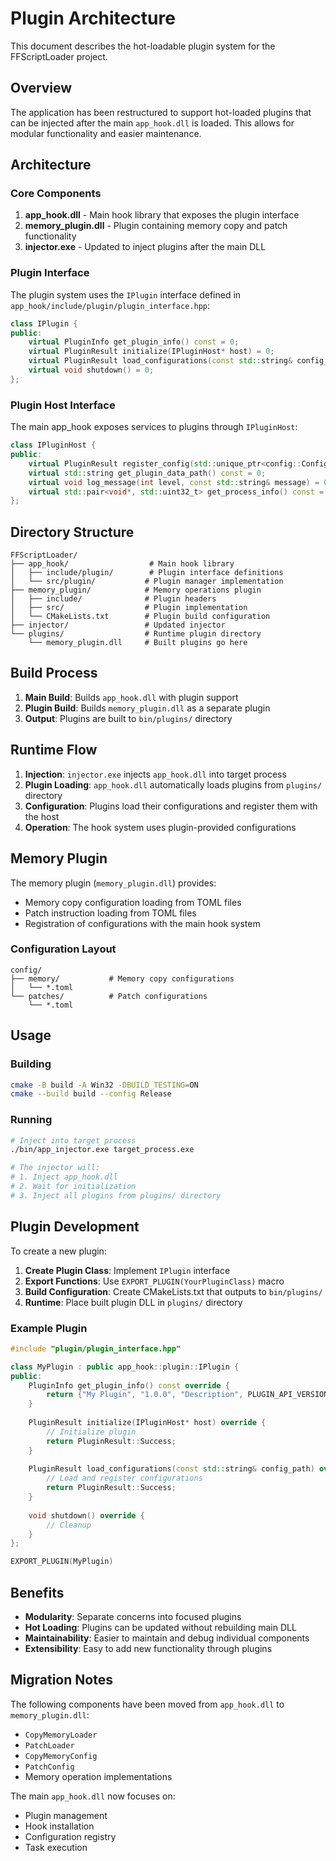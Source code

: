 # Plugin Architecture

This document describes the hot-loadable plugin system for the FFScriptLoader project.

## Overview

The application has been restructured to support hot-loaded plugins that can be injected after the main `app_hook.dll` is loaded. This allows for modular functionality and easier maintenance.

## Architecture

### Core Components

1. **app_hook.dll** - Main hook library that exposes the plugin interface
2. **memory_plugin.dll** - Plugin containing memory copy and patch functionality
3. **injector.exe** - Updated to inject plugins after the main DLL

### Plugin Interface

The plugin system uses the `IPlugin` interface defined in `app_hook/include/plugin/plugin_interface.hpp`:

```cpp
class IPlugin {
public:
    virtual PluginInfo get_plugin_info() const = 0;
    virtual PluginResult initialize(IPluginHost* host) = 0;
    virtual PluginResult load_configurations(const std::string& config_path) = 0;
    virtual void shutdown() = 0;
};
```

### Plugin Host Interface

The main app_hook exposes services to plugins through `IPluginHost`:

```cpp
class IPluginHost {
public:
    virtual PluginResult register_config(std::unique_ptr<config::ConfigBase> config) = 0;
    virtual std::string get_plugin_data_path() const = 0;
    virtual void log_message(int level, const std::string& message) = 0;
    virtual std::pair<void*, std::uint32_t> get_process_info() const = 0;
};
```

## Directory Structure

```
FFScriptLoader/
├── app_hook/                  # Main hook library
│   ├── include/plugin/        # Plugin interface definitions
│   └── src/plugin/           # Plugin manager implementation
├── memory_plugin/            # Memory operations plugin
│   ├── include/              # Plugin headers
│   ├── src/                  # Plugin implementation
│   └── CMakeLists.txt        # Plugin build configuration
├── injector/                 # Updated injector
└── plugins/                  # Runtime plugin directory
    └── memory_plugin.dll     # Built plugins go here
```

## Build Process

1. **Main Build**: Builds `app_hook.dll` with plugin support
2. **Plugin Build**: Builds `memory_plugin.dll` as a separate plugin
3. **Output**: Plugins are built to `bin/plugins/` directory

## Runtime Flow

1. **Injection**: `injector.exe` injects `app_hook.dll` into target process
2. **Plugin Loading**: `app_hook.dll` automatically loads plugins from `plugins/` directory
3. **Configuration**: Plugins load their configurations and register them with the host
4. **Operation**: The hook system uses plugin-provided configurations

## Memory Plugin

The memory plugin (`memory_plugin.dll`) provides:

- Memory copy configuration loading from TOML files
- Patch instruction loading from TOML files
- Registration of configurations with the main hook system

### Configuration Layout

```
config/
├── memory/           # Memory copy configurations
│   └── *.toml
└── patches/          # Patch configurations
    └── *.toml
```

## Usage

### Building

```bash
cmake -B build -A Win32 -DBUILD_TESTING=ON
cmake --build build --config Release
```

### Running

```bash
# Inject into target process
./bin/app_injector.exe target_process.exe

# The injector will:
# 1. Inject app_hook.dll
# 2. Wait for initialization
# 3. Inject all plugins from plugins/ directory
```

## Plugin Development

To create a new plugin:

1. **Create Plugin Class**: Implement `IPlugin` interface
2. **Export Functions**: Use `EXPORT_PLUGIN(YourPluginClass)` macro
3. **Build Configuration**: Create CMakeLists.txt that outputs to `bin/plugins/`
4. **Runtime**: Place built plugin DLL in `plugins/` directory

### Example Plugin

```cpp
#include "plugin/plugin_interface.hpp"

class MyPlugin : public app_hook::plugin::IPlugin {
public:
    PluginInfo get_plugin_info() const override {
        return {"My Plugin", "1.0.0", "Description", PLUGIN_API_VERSION};
    }
    
    PluginResult initialize(IPluginHost* host) override {
        // Initialize plugin
        return PluginResult::Success;
    }
    
    PluginResult load_configurations(const std::string& config_path) override {
        // Load and register configurations
        return PluginResult::Success;
    }
    
    void shutdown() override {
        // Cleanup
    }
};

EXPORT_PLUGIN(MyPlugin)
```

## Benefits

- **Modularity**: Separate concerns into focused plugins
- **Hot Loading**: Plugins can be updated without rebuilding main DLL
- **Maintainability**: Easier to maintain and debug individual components
- **Extensibility**: Easy to add new functionality through plugins

## Migration Notes

The following components have been moved from `app_hook.dll` to `memory_plugin.dll`:

- `CopyMemoryLoader`
- `PatchLoader` 
- `CopyMemoryConfig`
- `PatchConfig`
- Memory operation implementations

The main `app_hook.dll` now focuses on:

- Plugin management
- Hook installation
- Configuration registry
- Task execution 